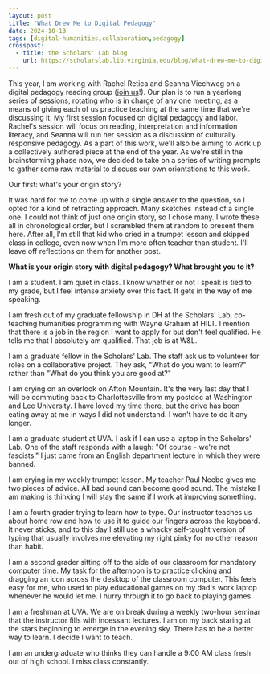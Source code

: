 ```yaml
---
layout: post
title: "What Drew Me to Digital Pedagogy"
date: 2024-10-13
tags: [digital-humanities,collaboration,pedagogy]
crosspost:
  - title: the Scholars' Lab blog
    url: https://scholarslab.lib.virginia.edu/blog/what-drew-me-to-digital-pedagogy
---
```


This year, I am working with Rachel Retica and Seanna Viechweg on a digital pedagogy reading group ([join us](https://scholarslab.lib.virginia.edu/events/digital-pedagogy-working-group-two-2024-10-22/)!). Our plan is to run a yearlong series of sessions, rotating who is in charge of any one meeting, as a means of giving each of us practice teaching at the same time that we're discussing it. My first session focused on digital pedagogy and labor. Rachel's session will focus on reading, interpretation and information literacy, and Seanna will run her session as a discussion of culturally responsive pedagogy. As a part of this work, we'll also be aiming to work up a collectively authored piece at the end of the year. As we're still in the brainstorming phase now, we decided to take on a series of writing prompts to gather some raw material to discuss our own orientations to this work. 

Our first: what's your origin story? 

It was hard for me to come up with a single answer to the question, so I opted for a kind of refracting approach. Many sketches instead of a single one. I could not think of just one origin story, so I chose many. I wrote these all in chronological order, but I scrambled them at random to present them here. After all, I'm still that kid who cried in a trumpet lesson and skipped class in college, even now when I'm more often teacher than student. I'll leave off reflections on them for another post.

**What is your origin story with digital pedagogy? What brought you to it?**

I am a student. I am quiet in class. I know whether or not I speak is tied to my grade, but I feel intense anxiety over this fact. It gets in the way of me speaking.

I am fresh out of my graduate fellowship in DH at the Scholars' Lab, co-teaching humanities programming with Wayne Graham at HILT. I mention that there is a job in the region I want to apply for but don't feel qualified. He tells me that I absolutely am qualified. That job is at W&L. 

I am a graduate fellow in the Scholars' Lab. The staff ask us to volunteer for roles on a collaborative project. They ask, "What do you want to learn?" rather than "What do you think you are good at?"

I am crying on an overlook on Afton Mountain. It's the very last day that I will be commuting back to Charlottesville from my postdoc at Washington and Lee University. I have loved my time there, but the drive has been eating away at me in ways I did not understand. I won't have to do it any longer. 

I am a graduate student at UVA. I ask if I can use a laptop in the Scholars' Lab. One of the staff responds with a laugh: "Of course - we're not fascists." I just came from an English department lecture in which they were banned. 

I am crying in my weekly trumpet lesson. My teacher Paul Neebe gives me two pieces of advice. All bad sound can become good sound. The mistake I am making is thinking I will stay the same if I work at improving something. 

I am a fourth grader trying to learn how to type. Our instructor teaches us about home row and how to use it to guide our fingers across the keyboard. It never sticks, and to this day I still use a whacky self-taught version of typing that usually involves me elevating my right pinky for no other reason than habit. 

I am a second grader sitting off to the side of our classroom for mandatory computer time. My task for the afternoon is to practice clicking and dragging an icon across the desktop of the classroom computer. This feels easy for me, who used to play educational games on my dad's work laptop whenever he would let me. I hurry through it to go back to playing games.

I am a freshman at UVA. We are on break during a weekly two-hour seminar that the instructor fills with incessant lectures. I am on my back staring at the stars beginning to emerge in the evening sky. There has to be a better way to learn. I decide I want to teach. 

I am an undergraduate who thinks they can handle a 9:00 AM class fresh out of high school. I miss class constantly.